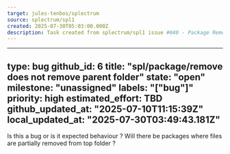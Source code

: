 ```yaml
---
target: jules-tenbos/splectrum
source: splectrum/spl1
created: 2025-07-30T05:03:00.000Z
description: Task created from splectrum/spl1 issue #040 - Package Remove Parent Folder Bug
---
```


---
type: bug
github_id: 6
title: "spl/package/remove does not remove parent folder"
state: "open"
milestone: "unassigned"
labels: "["bug"]"
priority: high
estimated_effort: TBD
github_updated_at: "2025-07-10T11:15:39Z"
local_updated_at: "2025-07-30T03:49:43.181Z"
---

Is this a bug or is it expected behaviour ?
Will there be packages where files are partially removed from top folder ?